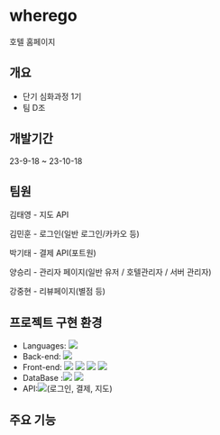 # wherego
 호텔 홈페이지
## 개요
+ 단기 심화과정 1기
+ 팀 D조
## 개발기간
23-9-18 ~ 23-10-18

## 팀원
김태영 - 지도 API

김민훈 - 로그인(일반 로그인/카카오 등)

박기태 - 결제 API(포트원)

양승리 - 관리자 페이지(일반 유저 / 호텔관리자 / 서버 관리자)

강중현 - 리뷰페이지(별점 등)

## 프로젝트 구현 환경
+ Languages: <img src="https://img.shields.io/badge/Java-007396?style=flat-square&logo=Java&logoColor=white"/>
+ Back-end: <img src="https://img.shields.io/badge/Spring-6DB33F?style=flat-square&logo=Spring&logoColor=white"/>
+ Front-end: <img src="https://img.shields.io/badge/javascript-F7DF1E?style=flat-square&logo=javascript&logoColor=white"/> <img src="https://img.shields.io/badge/JSP-007396?style=flat-square&logo=JSP&logoColor=white"/> <img src="https://img.shields.io/badge/html5-E34F26?style=flat-square&logo=html5&logoColor=white"/> <img src="https://img.shields.io/badge/CSS3-1572B6?style=flat-square&logo=css3&logoColor=white"/>
+ DataBase :<img src="https://img.shields.io/badge/MySQL-4479A1?style=flat-square&logo=MySQL&logoColor=white"/> <img src="https://img.shields.io/badge/Amazon AWS-232F3E?style=flat-square&logo=amazonaws&logoColor=white"/>    
+ API:<img src="https://img.shields.io/badge/kakao-FFCD00?style=flat-square&logo=kakao&logoColor=white"/>(로그인, 결제, 지도)
## 주요 기능


